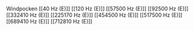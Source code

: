 Windpocken
[[40 Hz (E)]]
[[120 Hz (E)]]
[[57500 Hz (E)]]
[[92500 Hz (E)]]
[[332410 Hz (E)]]
[[225170 Hz (E)]]
[[454500 Hz (E)]]
[[517500 Hz (E)]]
[[689410 Hz (E)]]
[[712810 Hz (E)]]